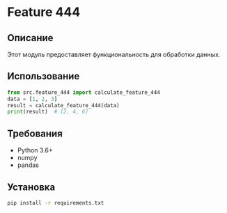 # Feature 444
## Описание
Этот модуль предоставляет функциональность для обработки данных.
## Использование
```python
from src.feature_444 import calculate_feature_444
data = [1, 2, 3]
result = calculate_feature_444(data)
print(result)  # [2, 4, 6]
```
## Требования
- Python 3.6+
- numpy
- pandas
## Установка
```bash
pip install -r requirements.txt
```
